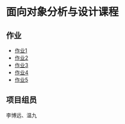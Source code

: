 # 面向对象分析与设计课程

## 作业

- [作业1][hw1]
- [作业2][hw2]
- [作业3][hw3]
- [作业4][hw4]
- [作业5][hw5]

## 项目组员

李博远、温九

[hw1]: https://github.com/liberion1994/oo/blob/master/%E4%BD%9C%E4%B8%9A1/%E4%BD%9C%E4%B8%9A1-%E7%A8%8B%E5%BA%8F%E8%AE%BE%E8%AE%A1%E8%AF%AD%E8%A8%80%E7%9A%84OO%E7%89%B9%E6%80%A7%E8%B0%83%E7%A0%94%E6%8A%A5%E5%91%8A.docx	"作业1"
[hw2]: https://github.com/liberion1994/oo/blob/master/%E4%BD%9C%E4%B8%9A2/%E4%BD%9C%E4%B8%9A2-%E5%9B%BE%E4%B9%A6%E4%BA%A4%E6%98%93%E5%B9%B3%E5%8F%B0%E7%9A%84%E5%8A%9F%E8%83%BD%E9%9C%80%E6%B1%82.md	"作业2"
[hw3]: https://github.com/liberion1994/oo/blob/master/%E4%BD%9C%E4%B8%9A3/%E4%BD%9C%E4%B8%9A3-%E9%AB%98%E6%A0%A1%E8%87%AA%E4%B8%BB%E6%8B%9B%E7%94%9F%E7%AE%A1%E7%90%86%E7%B3%BB%E7%BB%9F%E6%B6%89%E4%BC%97%E5%88%86%E6%9E%90.md	"作业3"
[hw4]: https://github.com/liberion1994/oo/blob/master/%E4%BD%9C%E4%B8%9A4/%E4%BD%9C%E4%B8%9A4-%E9%AB%98%E6%A0%A1%E8%87%AA%E4%B8%BB%E8%87%AA%E4%B8%BB%E6%8B%9B%E7%94%9F%E7%AE%A1%E7%90%86%E7%B3%BB%E7%BB%9F%E9%9C%80%E6%B1%82%E5%88%86%E6%9E%90%E6%8A%A5%E5%91%8A.md	"作业4"
[hw5]: https://github.com/liberion1994/oo/blob/master/%E4%BD%9C%E4%B8%9A5/%E9%AB%98%E6%A0%A1%E8%87%AA%E4%B8%BB%E8%87%AA%E4%B8%BB%E6%8B%9B%E7%94%9F%E7%AE%A1%E7%90%86%E7%B3%BB%E7%BB%9F%E9%9D%A2%E5%90%91%E5%AF%B9%E8%B1%A1%E5%88%86%E6%9E%90.md	"作业5"
